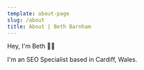 ```yaml
---
template: about-page
slug: /about
title: About | Beth Barnham
---
```


Hey, I'm Beth &#128075;&#127995;

I'm an SEO Specialist based in Cardiff, Wales.
